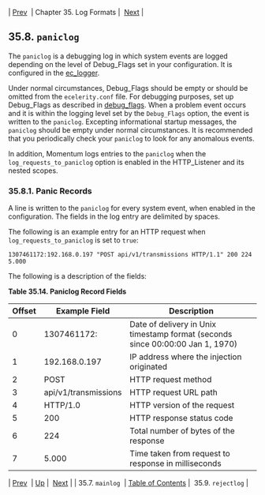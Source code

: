 | [Prev](log_formats.mainlog)  | Chapter 35. Log Formats |  [Next](log_formats.rejectlog) |

## 35.8. `paniclog`

The `paniclog` is a debugging log in which system events are logged depending on the level of Debug_Flags set in your configuration. It is configured in the [ec_logger](modules.ec_logger "71.30. EC_logger – Momentum-Style Logging").

Under normal circumstances, Debug_Flags should be empty or should be omitted from the `ecelerity.conf` file. For debugging purposes, set up Debug_Flags as described in [debug_flags](conf.ref.debug_flags "debug_flags"). When a problem event occurs and it is within the logging level set by the `Debug_Flags` option, the event is written to the `paniclog`. Excepting informational startup messages, the `paniclog` should be empty under normal circumstances. It is recommended that you periodically check your `paniclog` to look for any anomalous events.

In addition, Momentum logs entries to the `paniclog` when the `log_requests_to_paniclog` option is enabled in the HTTP_Listener and its nested scopes.

### 35.8.1. Panic Records

A line is written to the `paniclog` for every system event, when enabled in the configuration. The fields in the log entry are delimited by spaces.

The following is an example entry for an HTTP request when `log_requests_to_paniclog` is set to `true`:

`1307461172:192.168.0.197 "POST api/v1/transmissions HTTP/1.1" 200 224 5.000`

The following is a description of the fields:

<a name="log_formats.paniclog.ec.record.fields"></a>

**Table 35.14. Paniclog Record Fields**

| Offset | Example Field | Description |
| --- | --- | --- |
| 0 | 1307461172: | Date of delivery in Unix timestamp format (seconds since 00:00:00 Jan 1, 1970) |
| 1 | 192.168.0.197 | IP address where the injection originated |
| 2 | POST | HTTP request method |
| 3 | api/v1/transmissions | HTTP request URL path |
| 4 | HTTP/1.0 | HTTP version of the request |
| 5 | 200 | HTTP response status code |
| 6 | 224 | Total number of bytes of the response |
| 7 | 5.000 | Time taken from request to response in milliseconds |

| [Prev](log_formats.mainlog)  | [Up](log_formats) |  [Next](log_formats.rejectlog) |
| 35.7. `mainlog`  | [Table of Contents](index) |  35.9. `rejectlog` |

